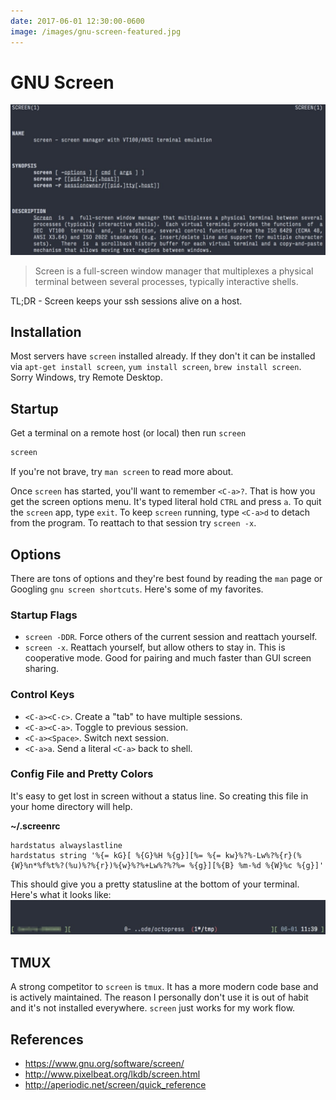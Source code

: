 ```yaml
---
date: 2017-06-01 12:30:00-0600
image: /images/gnu-screen-featured.jpg
---
```

# GNU Screen
<img src="/images/gnu-screen-featured.jpg" alt='GNU Screen Featured' />

> Screen is a full-screen window manager that multiplexes a physical terminal
> between several processes, typically interactive shells.

TL;DR - Screen keeps your ssh sessions alive on a host.

<!-- more -->

## Installation

Most servers have `screen` installed already. If they don't it can be installed
via `apt-get install screen`, `yum install screen`, `brew install screen`. Sorry
Windows, try Remote Desktop.

## Startup

Get a terminal on a remote host (or local) then run `screen`

```sh
screen
```

If you're not brave, try `man screen` to read more about.

Once `screen` has started, you'll want to remember `<C-a>?`. That is how you get
the screen options menu. It's typed literal hold `CTRL` and press `a`. To quit
the `screen` app, type `exit`. To keep `screen` running, type `<C-a>d` to detach
from the program. To reattach to that session try `screen -x`.

## Options

There are tons of options and they're best found by reading the `man` page or
Googling `gnu screen shortcuts`. Here's some of my favorites.

### Startup Flags

- `screen -DDR`. Force others of the current session and reattach yourself.
- `screen -x`. Reattach yourself, but allow others to stay in. This is
    cooperative mode. Good for pairing and much faster than GUI screen sharing.

### Control Keys

- `<C-a><C-c>`. Create a "tab" to have multiple sessions.
- `<C-a><C-a>`. Toggle to previous session.
- `<C-a><Space>`. Switch next session.
- `<C-a>a`. Send a literal `<C-a>` back to shell.

### Config File and Pretty Colors

It's easy to get lost in screen without a status line. So creating this file in
your home directory will help.

**~/.screenrc**
```text
hardstatus alwayslastline
hardstatus string '%{= kG}[ %{G}%H %{g}][%= %{= kw}%?%-Lw%?%{r}(%{W}%n*%f%t%?(%u)%?%{r})%{w}%?%+Lw%?%?%= %{g}][%{B} %m-%d %{W}%c %{g}]'
```

This should give you a pretty statusline at the bottom of your terminal.
Here's what it looks like: 
<img src="/images/gnu-screen-statusline.jpg" alt='GNU Screen Statusline' />

## TMUX

A strong competitor to `screen` is `tmux`. It has a more modern code base and is
actively maintained. The reason I personally don't use it is out of habit and
it's not installed everywhere. `screen` just works for my work flow.


## References

- https://www.gnu.org/software/screen/
- http://www.pixelbeat.org/lkdb/screen.html
- http://aperiodic.net/screen/quick_reference
